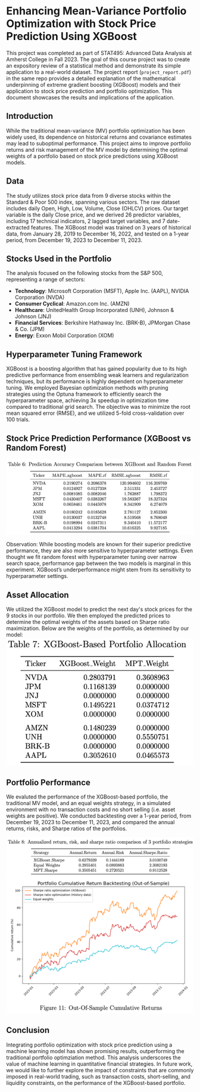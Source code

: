 # Enhancing Mean-Variance Portfolio Optimization with Stock Price Prediction Using XGBoost

This project was completed as part of STAT495: Advanced Data Analysis at Amherst College in Fall 2023.
The goal of this course project was to create an expository review of a statistical method and demonstrate its simple application to a real-world dataset.
The project report (`project_report.pdf`) in the same repo provides a detailed explanation of the mathematical underpinning of extreme gradient boosting (XGBoost) models and their application to stock price prediction and portfolio optimization.
This document showcases the results and implications of the application.

## Introduction

While the traditional mean-variance (MV) portfolio optimization has been widely used,
its dependence on historical returns and covariance estimates may lead to suboptimal performance.
This project aims to improve portfolio returns and risk management of the MV model by
determining the optimal weights of a portfolio based on stock price predictions using XGBoost models.

## Data

The study utilizes stock price data from 9 diverse stocks within the Standard & Poor 500 index, spanning various sectors.
The raw dataset includes daily Open, High, Low, Volume, Close (OHLCV) prices.
Our target variable is the daily Close price, and we derived 26 predictor variables, including 17 technical indicators, 2 lagged target variables, and 7 date-extracted features.
The XGBoost model was trained on 3 years of historical data, from January 28, 2019 to December 16, 2022,
and tested on a 1-year period, from December 19, 2023 to December 11, 2023.

## Stocks Used in the Portfolio

The analysis focused on the following stocks from the S&P 500, representing a range of sectors:

- **Technology**: Microsoft Corporation (MSFT), Apple Inc. (AAPL), NVIDIA Corporation (NVDA)
- **Consumer Cyclical**: Amazon.com Inc. (AMZN)
- **Healthcare**: UnitedHealth Group Incorporated (UNH), Johnson & Johnson (JNJ)
- **Financial Services**: Berkshire Hathaway Inc. (BRK-B), JPMorgan Chase & Co. (JPM)
- **Energy**: Exxon Mobil Corporation (XOM)

## Hyperparameter Tuning Framework

XGBoost is a boosting algorithm that has gained popularity due to its high predictive performance from ensembling weak learners and regularization techniques,
but its performance is highly dependent on hyperparameter tuning.
We employed Bayesian optimization methods with pruning strategies using the Optuna framework to efficiently search the hyperparameter space, achieving 3x speedup in optimization time compared to traditional grid search.
The objective was to minimize the root mean squared error (RMSE), and we utilized 5-fold cross-validation over 100 trials.

## Stock Price Prediction Performance (XGBoost vs Random Forest)

!["Alt text"](plot/xgboost-rf.png)

Observation: While boosting models are known for their superior predictive performance, they are also more sensitive to hyperparameter settings.
Even thought we fit random forest with hyperparameter tuning over narrow search space,
performance gap between the two models is marginal in this experiment.
XGBoost’s underperformance might stem from its sensitivity to hyperparameter settings.

## Asset Allocation

We utilized the XGBoost model to predict the next day's stock prices for the 9 stocks in our portfolio.
We then employed the predicted prices to determine the optimal weights of the assets based on Sharpe ratio maximization.
Below are the weights of the portfolio, as determined by our model:
!["Alt text"](plot/asset_allocation.png)

## Portfolio Performance

We evaluted the performance of the XGBoost-based portfolio, the traditional MV model, and an equal weights strategy,
in a simulated environment with no transaction costs and no short selling (i.e. asset weights are positive).
We conducted backtesting over a 1-year period, from December 19, 2023 to December 11, 2023,
and compared the annual returns, risks, and Sharpe ratios of the portfolios.

!["Alt text"](plot/annualized_performance.png)
!["Alt text"](plot/cumulative_return.png)

## Conclusion

Integrating portfolio optimization with stock price prediction using a machine learning model has shown promising results,
outperforming the traditional portfolio optimziation method.
This analysis underscores the value of machine learning in quantitative financial strategies.
In future work, we would like to further explore the impact of constraints that are commonly imposed in real-world trading,
such as transaction costs, short-selling, and liquidity constraints,
on the performance of the XGBoost-based portfolio.

